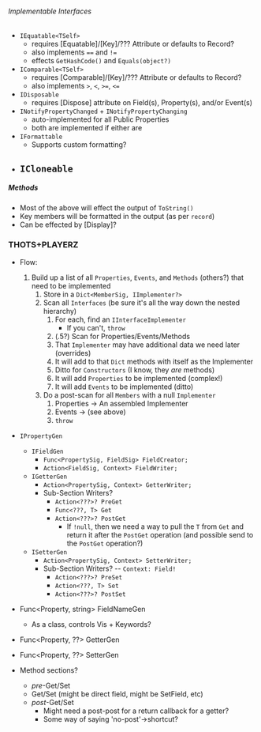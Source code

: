 ﻿###### Implementable Interfaces
- `IEquatable<TSelf>`
  - requires [Equatable]/[Key]/??? Attribute or defaults to Record?
  - also implements `==` and `!=`
  - effects `GetHashCode()` and `Equals(object?)`
- `IComparable<TSelf>`
  - requires [Comparable]/[Key]/??? Attribute or defaults to Record?
  - also implements `>`, `<`, `>=`, `<=`
- `IDisposable`
  - requires [Dispose] attribute on Field(s), Property(s), and/or Event(s)
- `INotifyPropertyChanged` + `INotifyPropertyChanging`
  - auto-implemented for all Public Properties
  - both are implemented if either are
- `IFormattable`
  - Supports custom formatting?
- `ICloneable`
  - 

##### Methods
- Most of the above will effect the output of `ToString()`
- Key members will be formatted in the output (as per `record`)
- Can be effected by [Display]?

### THOTS+PLAYERZ

- Flow:
  1. Build up a list of all `Properties`, `Events`, and `Methods` (others?) that need to be implemented
     1. Store in a `Dict<MemberSig, IImplementer?>`
     2. Scan all `Interfaces` (be sure it's all the way down the nested hierarchy)
        1. For each, find an `IInterfaceImplementer`
           - If you can't, `throw`
        2. (.5?) Scan for Properties/Events/Methods
        3. That `Implementer` may have additional data we need later (overrides)
        4. It will add to that `Dict` methods with itself as the Implementer
        5. Ditto for `Constructors` (I know, they _are_ methods)
        6. It will add `Properties` to be implemented (complex!)
        7. It will add `Events` to be implemented (ditto)
     3. Do a post-scan for all `Members` with a null `Implementer`
        1. Properties -> An assembled Implementer
        2. Events -> (see above)
        3. `throw`



- `IPropertyGen`
  - `IFieldGen`
    - `Func<PropertySig, FieldSig> FieldCreator;`
    - `Action<FieldSig, Context> FieldWriter;`
  - `IGetterGen`
    - `Action<PropertySig, Context> GetterWriter;`
    - Sub-Section Writers?
      - `Action<???>? PreGet`
      - `Func<???, T> Get`
      - `Action<???>? PostGet`
        - If `!null`, then we need a way to pull the `T` from `Get` and return it after the `PostGet` operation (and possible send to the `PostGet` operation?)
  - `ISetterGen`
    - `Action<PropertySig, Context> SetterWriter;`
    - Sub-Section Writers? -- `Context: Field!`
      - `Action<???>? PreSet`
      - `Action<???, T> Set`
      - `Action<???>? PostSet`



- Func<Property, string> FieldNameGen
  - As a class, controls Vis + Keywords?
- Func<Property, ??> GetterGen
- Func<Property, ??> SetterGen
- Method sections?
  - _pre_-Get/Set
  - Get/Set (might be direct field, might be SetField, etc)
  - _post_-Get/Set
    - Might need a post-post for a return callback for a getter?
    - Some way of saying 'no-post'->shortcut?

